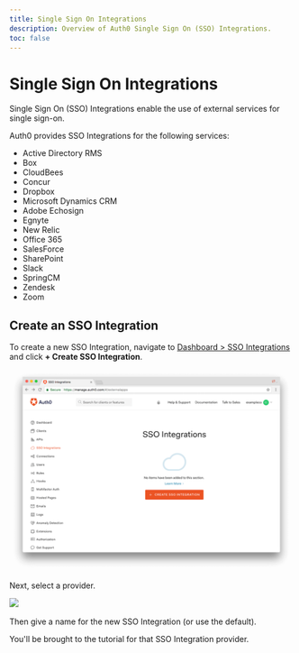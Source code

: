 ```yaml
---
title: Single Sign On Integrations
description: Overview of Auth0 Single Sign On (SSO) Integrations.
toc: false
---
```


# Single Sign On Integrations

Single Sign On (SSO) Integrations enable the use of external services for single sign-on.

Auth0 provides SSO Integrations for the following services:

- Active Directory RMS
- Box
- CloudBees
- Concur
- Dropbox
- Microsoft Dynamics CRM
- Adobe Echosign
- Egnyte
- New Relic
- Office 365
- SalesForce
- SharePoint
- Slack
- SpringCM
- Zendesk
- Zoom

## Create an SSO Integration

To create a new SSO Integration, navigate to [Dashboard > SSO Integrations](https://manage.auth0.com/#/externalapps) and click **+ Create SSO Integration**.

![](/media/articles/sso/integrations/new.png)

Next, select a provider.

![](/media/articles/sso/integrations/select.png)

Then give a name for the new SSO Integration (or use the default).

You'll be brought to the tutorial for that SSO Integration provider.





